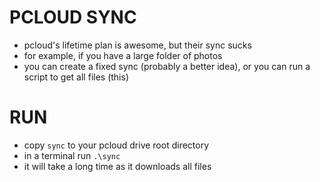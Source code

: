 # PCLOUD SYNC
- pcloud's lifetime plan is awesome, but their sync sucks
- for example, if you have a large folder of photos
- you can create a fixed sync (probably a better idea), or you can run a script to get all files (this)

# RUN
- copy `sync` to your pcloud drive root directory
- in a terminal run `.\sync`
- it will take a long time as it downloads all files
